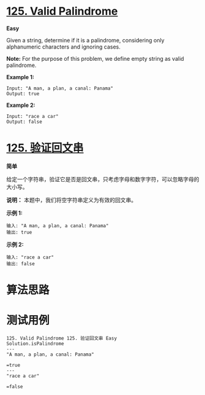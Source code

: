 # [125. Valid Palindrome][enTitle]

**Easy**

Given a string, determine if it is a palindrome, considering only alphanumeric characters and ignoring cases.

**Note:**  For the purpose of this problem, we define empty string as valid palindrome.

**Example 1:** 

```
Input: "A man, a plan, a canal: Panama"
Output: true

```

**Example 2:** 

```
Input: "race a car"
Output: false

```


# [125. 验证回文串][cnTitle]

**简单**

给定一个字符串，验证它是否是回文串，只考虑字母和数字字符，可以忽略字母的大小写。

**说明：** 本题中，我们将空字符串定义为有效的回文串。

**示例 1:** 

```
输入: "A man, a plan, a canal: Panama"
输出: true

```

**示例 2:** 

```
输入: "race a car"
输出: false

```




# 算法思路

# 测试用例
```
125. Valid Palindrome 125. 验证回文串 Easy
Solution.isPalindrome
---
"A man, a plan, a canal: Panama"

=true
---
"race a car"

=false
```

[enTitle]: https://leetcode.com/problems/valid-palindrome/
[cnTitle]: https://leetcode-cn.com/problems/valid-palindrome/
